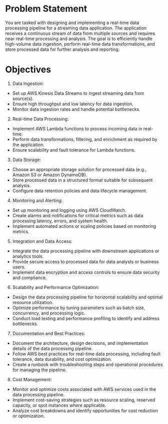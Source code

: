 # Problem Statement
You are tasked with designing and implementing a real-time data processing pipeline for a streaming data application. The application receives a continuous stream of data from multiple sources and requires near real-time processing and analysis. The goal is to efficiently handle high-volume data ingestion, perform real-time data transformations, and store processed data for further analysis and reporting.

# Objectives

1. Data Ingestion:

- Set up AWS Kinesis Data Streams to ingest streaming data from source(s).
- Ensure high throughput and low latency for data ingestion.
- Monitor data ingestion rates and handle potential bottlenecks.

2. Real-time Data Processing:

- Implement AWS Lambda functions to process incoming data in real-time.
- Perform data transformations, filtering, and enrichment as required by the application.
- Ensure scalability and fault tolerance for Lambda functions.

3. Data Storage:

- Choose an appropriate storage solution for processed data (e.g., Amazon S3 or Amazon DynamoDB).
- Store processed data in a structured format suitable for subsequent analysis.
- Configure data retention policies and data lifecycle management.

4. Monitoring and Alerting:

- Set up monitoring and logging using AWS CloudWatch.
- Create alarms and notifications for critical metrics such as data processing latency, errors, and system health.
- Implement automated actions or scaling policies based on monitoring metrics.

5. Integration and Data Access:

- Integrate the data processing pipeline with downstream applications or analytics tools.
- Provide secure access to processed data for data analysts or business users.
- Implement data encryption and access controls to ensure data security and compliance.

6. Scalability and Performance Optimization:

- Design the data processing pipeline for horizontal scalability and optimal resource utilization.
- Optimize performance by tuning parameters such as batch size, concurrency, and processing logic.
- Conduct load testing and performance profiling to identify and address bottlenecks.

7. Documentation and Best Practices:

- Document the architecture, design decisions, and implementation details of the data processing pipeline.
- Follow AWS best practices for real-time data processing, including fault tolerance, data durability, and cost optimization.
- Create a runbook with troubleshooting steps and operational procedures for managing the pipeline.

8. Cost Management:

- Monitor and optimize costs associated with AWS services used in the data processing pipeline.
- Implement cost-saving strategies such as resource scaling, reserved capacity, or spot instances where applicable.
- Analyze cost breakdowns and identify opportunities for cost reduction or optimization.
